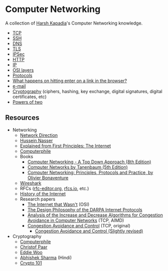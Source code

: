 # Computer Networking

A collection of [Harsh Kapadia](https://harshkapadia.me)'s Computer Networking knowledge.

-   [TCP](./tcp.md)
-   [SSH](./ssh.md)
-   [DNS](./dns.md)
-   [TLS](tls.md)
-   [IPSec](ipsec.md)
-   [HTTP](http.md)
-   [IP](./ip.md)
-   [OSI layers](osi_layers.md)
-   [Protocols](protocols.md)
-   [What happens on hitting enter on a link in the browser?](network_cycle.md)
-   [e-mail](e-mail.md)
-   [Cryptography](cryptography.md) (ciphers, hashing, key exchange, digital signatures, digital certificates, etc)
-   [Powers of two](powers_of_two.md)

## Resources

-   Networking
    -   [Network Direction](https://www.youtube.com/watch?v=cNwEVYkx2Kk&list=PLDQaRcbiSnqF5U8ffMgZzS7fq1rHUI3Q8)
    -   [Hussein Nasser](https://www.youtube.com/watch?v=V3ZPPPKEipA&list=PLQnljOFTspQUNnO4p00ua_C5mKTfldiYT)
    -   [Explained from First Principles: The Internet](https://explained-from-first-principles.com/internet)
    -   [Computerphile](https://www.youtube.com/user/Computerphile)
    -   Books
        -   [Computer Networking - A Top Down Approach (8th Edition)](files/books/computer-networking-a-top-down-approach-8th-edition.pdf)
        -   [Computer Networks by Tanenbaum (5th Edition)](files/books/computer-networks-tanenbaum-5th-edition.pdf)
        -   [Computer Networking: Principles, Protocols and Practice, by Olivier Bonaventure](https://www.computer-networking.info)
    -   [Wireshark](https://www.wireshark.org)
    -   RFCs ([rfc-editor.org](https://www.rfc-editor.org), [rfcs.io](https://rfcs.io), etc.)
    -   [History of the Internet](https://www.youtube.com/watch?v=9hIQjrMHTv4)
    -   Research papers
        -   [The Internet that Wasn't](files/research-papers/the-internet-that-wasnt.pdf) (OSI)
        -   [The Design Philosophy of the DARPA Internet Protocols](files/research-papers/the-design-philosophy-of-the-darpa-internet-protocols.pdf)
        -   [Analysis of the Increase and Decrease Algorithms for Congestion Avoidance in Computer Networks](files/research-papers/analysis-of-the-increase-and-decrease-algorithms-for-congestion-avoidance-in-computer-networks.pdf) (TCP, AIMD)
        -   [Congestion Avoidance and Control](files/research-papers/congestion-avoidance-and-control.pdf) (TCP, original)
            -   [Congestion Avoidance and Control (Slightly revised)](files/research-papers/congestion-avoidance-and-control-revised.pdf)
-   Cryptography
    -   [Computerphile](https://www.youtube.com/user/Computerphile)
    -   [Christof Paar](https://www.youtube.com/channel/UC1usFRN4LCMcfIV7UjHNuQg/videos)
    -   [Eddie Woo](https://www.youtube.com/watch?v=6xDGSalpPXk&list=PL5KkMZvBpo5CdoOxa3dqll2n6KsXqerYO)
    -   [Abhishek Sharma](https://www.youtube.com/watch?v=9X1rSWLFhLY&list=PL9FuOtXibFjV77w2eyil4Xzp8eooqsPp8) (Hindi)
    -   [Crypto 101](https://www.crypto101.io)
